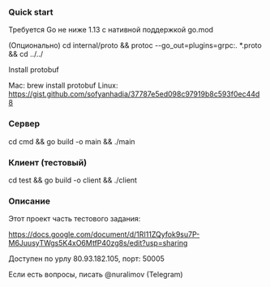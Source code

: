 ### Quick start
Требуется Go не ниже 1.13 с нативной поддержкой go.mod

(Опционально)
cd internal/proto && protoc --go_out=plugins=grpc:. *.proto && cd ../../

Install protobuf

Mac: brew install protobuf
Linux: https://gist.github.com/sofyanhadia/37787e5ed098c97919b8c593f0ec44d8

### Сервер

cd cmd && go build -o main && ./main

### Клиент (тестовый)

cd test && go build -o client && ./client

### Описание

Этот проект часть тестового задания:

https://docs.google.com/document/d/1RI11ZQyfok9su7P-M6JuusyTWgs5K4xO6MtfP40zg8s/edit?usp=sharing

Доступен по урлу 80.93.182.105, порт: 50005

Если есть вопросы, писать @nuralimov (Telegram)